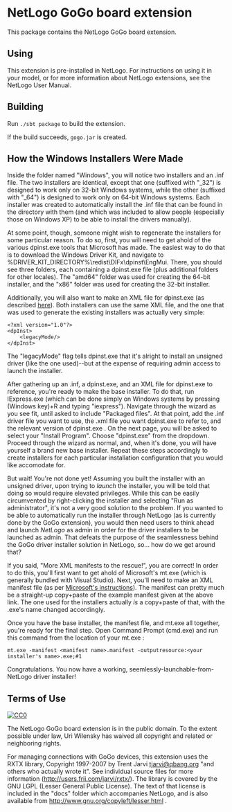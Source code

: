 # NetLogo GoGo board extension

This package contains the NetLogo GoGo board extension.

## Using

This extension is pre-installed in NetLogo. For instructions on using it in your model, or for more information about NetLogo extensions, see the NetLogo User Manual.

## Building

Run `./sbt package` to build the extension.

If the build succeeds, `gogo.jar` is created.

## How the Windows Installers Were Made

Inside the folder named "Windows", you will notice two installers and an .inf file.  The two installers are identical, except that one (suffixed with "\_32") is designed to work only on 32-bit Windows systems, while the other (suffixed with "\_64") is designed to work only on 64-bit Windows systems.  Each installer was created to automatically install the .inf file that can be found in the directory with them (and which was included to allow people (especially those on Windows XP) to be able to install the drivers manually).

At some point, though, someone might wish to regenerate the installers for some particular reason.  To do so, first, you will need to get ahold of the various dpinst.exe tools that Microsoft has made.  The easiest way to do that is to download the Windows Driver Kit, and navigate to %DRIVER\_KIT\_DIRECTORY%\redist\DIFx\dpinst\EngMui.  There, you should see three folders, each containing a dpinst.exe file (plus additional folders for other locales).  The "amd64" folder was used for creating the 64-bit installer, and the "x86" folder was used for creating the 32-bit installer.

Additionally, you will also want to make an XML file for dpinst.exe (as described [here](http://msdn.microsoft.com/en-us/library/windows/hardware/ff553383%28v=vs.85%29.aspx)).  Both installers can use the same XML file, and the one that was used to generate the existing installers was actually very simple:

    <?xml version="1.0"?>
    <dpInst>
        <legacyMode/>
    </dpInst>

The "legacyMode" flag tells dpinst.exe that it's alright to install an unsigned driver (like the one used)--but at the expense of requiring admin access to launch the installer.

After gathering up an .inf, a dpinst.exe, and an XML file for dpinst.exe to reference, you're ready to make the base installer.  To do that, run IExpress.exe (which can be done simply on Windows systems by pressing (Windows key)+R and typing "iexpress").  Navigate through the wizard as you see fit, until asked to include "Packaged files".  At that point, add the .inf driver file you want to use, the .xml file you want dpinst.exe to refer to, and the relevant version of dpinst.exe .  On the next page, you will be asked to select your "Install Program".  Choose "dpinst.exe" from the dropdown.  Proceed through the wizard as normal, and, when it's done, you will have yourself a brand new base installer.  Repeat these steps accordingly to create installers for each particular installation configuration that you would like accomodate for.

But wait!  You're not done yet!  Assuming you built the installer with an unsigned driver, upon trying to _launch_ the installer, you will be told that doing so would require elevated privileges.  While this can be easily circumvented by right-clicking the installer and selecting "Run as administrator", it's not a very good solution to the problem.  If you wanted to be able to automatically run the installer through NetLogo (as is currently done by the GoGo extension), you would then need users to think ahead and launch _NetLogo_ as admin in order for the driver installers to be launched as admin.  That defeats the purpose of the seamlessness behind the GoGo driver installer solution in NetLogo, so... how do we get around that?

If you said, "More XML manifests to the rescue!", you are correct!  In order to do this, you'll first want to get ahold of Microsoft's mt.exe (which is generally bundled with Visual Studio).  Next, you'll need to make an XML manifest file (as per [Microsoft's instructions](http://msdn.microsoft.com/en-us/library/bb756929.aspx)).  The manifest can pretty much be a straight-up copy+paste of the example manifest given at the above link.  The one used for the installers actually _is_ a copy+paste of that, with the .exe's name changed accordingly.

Once you have the base installer, the manifest file, and mt.exe all together, you're ready for the final step.  Open Command Prompt (cmd.exe) and run this command from the location of your mt.exe :

    mt.exe -manifest <manifest name>.manifest -outputresource:<your installer's name>.exe;#1

Congratulations.  You now have a working, seemlessly-launchable-from-NetLogo driver installer!

## Terms of Use

[![CC0](http://i.creativecommons.org/p/zero/1.0/88x31.png)](http://creativecommons.org/publicdomain/zero/1.0/)

The NetLogo GoGo board extension is in the public domain.  To the extent possible under law, Uri Wilensky has waived all copyright and related or neighboring rights.

For managing connections with GoGo devices, this extension uses the RXTX library, Copyright 1997-2007 by Trent Jarvi tjarvi@qbang.org "and others who actually wrote it".  See individual source files for more information (http://users.frii.com/jarvi/rxtx/). The library is covered by the GNU LGPL (Lesser General Public License). The text of that license is included in the "docs" folder which accompanies NetLogo, and is also available from http://www.gnu.org/copyleft/lesser.html .
